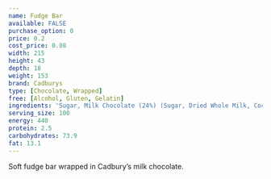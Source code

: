 ```yaml
---
name: Fudge Bar
available: FALSE
purchase_option: 0
price: 0.2
cost_price: 0.08
width: 215
height: 43
depth: 18
weight: 153
brand: Cadburys
type: [Chocolate, Wrapped]
free: [Alcohol, Gluten, Gelatin]
ingredients: 'Sugar, Milk Chocolate (24%) (Sugar, Dried Whole Milk, Cocoa Butter, Cocoa Mass, Dried Whey, Vegetable Fat, Emulsifier (E442), Flavourings), Glucose Syrup, Sweetened Condensed Skimmed Milk, Vegetable Oil, Flavourings, Emulsifier (E471), Salt'
serving_size: 100
energy: 440
protein: 2.5
carbohydrates: 73.9
fat: 13.1
---
```

Soft fudge bar wrapped in Cadbury’s milk chocolate.